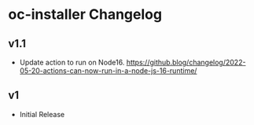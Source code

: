 # oc-installer Changelog

## v1.1
- Update action to run on Node16. https://github.blog/changelog/2022-05-20-actions-can-now-run-in-a-node-js-16-runtime/

## v1
- Initial Release
